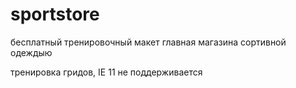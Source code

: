 # sportstore
бесплатный тренировочный макет
главная магазина сортивной одеждыю

тренировка гридов, IE 11 не поддерживается
